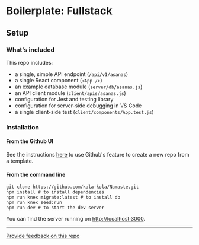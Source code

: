 # Boilerplate: Fullstack

## Setup

### What's included

This repo includes:

* a single, simple API endpoint (`/api/v1/asanas`)
* a single React component (`<App />`)
* an example database module (`server/db/asanas.js`)
* an API client module (`client/apis/asanas.js`)
* configuration for Jest and testing library
* configuration for server-side debugging in VS Code
* a single client-side test (`client/components/App.test.js`)

### Installation

#### **From the Github UI**

See the instructions [here](https://docs.github.com/en/free-pro-team@latest/github/creating-cloning-and-archiving-repositories/creating-a-repository-from-a-template) to use Github's feature to create a new repo from a template.

#### **From the command line**

```
git clone https://github.com/kala-kola/Namaste.git
npm install # to install dependencies
npm run knex migrate:latest # to install db
npm run knex seed:run
npm run dev # to start the dev server
```

You can find the server running on [http://localhost:3000](http://localhost:3000).

---
[Provide feedback on this repo](https://docs.google.com/forms/d/e/1FAIpQLSfw4FGdWkLwMLlUaNQ8FtP2CTJdGDUv6Xoxrh19zIrJSkvT4Q/viewform?usp=pp_url&entry.1958421517=boilerplate-fullstack)
